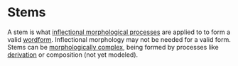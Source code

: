# Stems
A stem is what [inflectional morphological processes](../inflections) are applied to to form a valid [wordform](../wordforms).
Inflectional morphology may not be needed for a valid form.
Stems can be [morphologically complex](../stemparts), being formed by processes like [derivation](../derivations) or composition (not yet modeled).